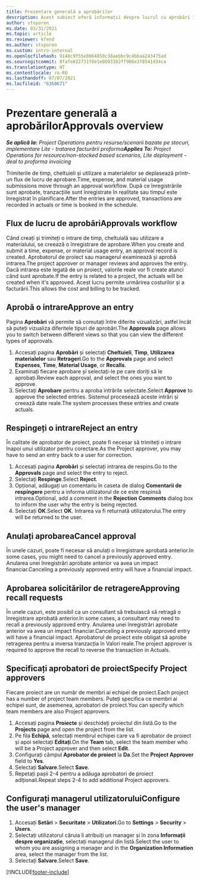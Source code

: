 ```yaml
---
title: Prezentare generală a aprobărilor
description: Acest subiect oferă informații despre lucrul cu aprobări în Project Operations.
author: stsporen
ms.date: 03/31/2021
ms.topic: article
ms.reviewer: kfend
ms.author: stsporen
ms.custom: intro-internal
ms.openlocfilehash: 9148c9f55e8664850c38aebbc9c4bbaa243475ad
ms.sourcegitcommit: 0fafe022731f0e1e8693382ff906e3f8541d34ca
ms.translationtype: HT
ms.contentlocale: ro-RO
ms.lasthandoff: 07/07/2021
ms.locfileid: "6368671"
---
```

# <a name="approvals-overview"></a><span data-ttu-id="08980-103">Prezentare generală a aprobărilor</span><span class="sxs-lookup"><span data-stu-id="08980-103">Approvals overview</span></span>

<span data-ttu-id="08980-104">_**Se aplică la:** Project Operations pentru resurse/scenarii bazate pe stocuri, implementare Lite - tratarea facturării proforma_</span><span class="sxs-lookup"><span data-stu-id="08980-104">_**Applies To:** Project Operations for resource/non-stocked based scenarios, Lite deployment - deal to proforma invoicing_</span></span>

<span data-ttu-id="08980-105">Trimiterile de timp, cheltuieli și utilizare a materialelor se deplasează printr-un flux de lucru de aprobare.</span><span class="sxs-lookup"><span data-stu-id="08980-105">Time, expense, and material usage submissions move through an approval workflow.</span></span> <span data-ttu-id="08980-106">După ce înregistrările sunt aprobate, tranzacțiile sunt înregistrate în realitate sau timpul este înregistrat în planificare.</span><span class="sxs-lookup"><span data-stu-id="08980-106">After the entries are approved, transactions are recorded in actuals or time is booked in the schedule.</span></span>

## <a name="approvals-workflow"></a><span data-ttu-id="08980-107">Flux de lucru de aprobări</span><span class="sxs-lookup"><span data-stu-id="08980-107">Approvals workflow</span></span>
<span data-ttu-id="08980-108">Când creați și trimiteți o intrare de timp, cheltuială sau utilizare a materialului, se creează o înregistrare de aprobare.</span><span class="sxs-lookup"><span data-stu-id="08980-108">When you create and submit a time, expense, or material usage entry, an approval record is created.</span></span> <span data-ttu-id="08980-109">Aprobatorul de proiect sau managerul examinează și aprobă intrarea.</span><span class="sxs-lookup"><span data-stu-id="08980-109">The project approver or manager reviews and approves the entry.</span></span> <span data-ttu-id="08980-110">Dacă intrarea este legată de un proiect, valorile reale vor fi create atunci când sunt aprobate.</span><span class="sxs-lookup"><span data-stu-id="08980-110">If the entry is related to a project, the actuals will be created when it's approved.</span></span> <span data-ttu-id="08980-111">Acest lucru permite urmărirea costurilor și a facturării.</span><span class="sxs-lookup"><span data-stu-id="08980-111">This allows the cost and billing to be tracked.</span></span>

## <a name="approve-an-entry"></a><span data-ttu-id="08980-112">Aprobă o intrare</span><span class="sxs-lookup"><span data-stu-id="08980-112">Approve an entry</span></span>
<span data-ttu-id="08980-113">Pagina **Aprobări** vă permite să comutați între diferite vizualizări, astfel încât să puteți vizualiza diferitele tipuri de aprobări.</span><span class="sxs-lookup"><span data-stu-id="08980-113">The **Approvals** page allows you to switch between different views so that you can view the different types of approvals.</span></span>
  
1. <span data-ttu-id="08980-114">Accesați pagina **Aprobări** și selectați **Cheltuieli**, **Timp**, **Utilizarea materialelor** sau **Retrageri**.</span><span class="sxs-lookup"><span data-stu-id="08980-114">Go to the **Approvals** page and select **Expenses**, **Time**, **Material Usage**, or **Recalls**.</span></span>
2. <span data-ttu-id="08980-115">Examinați fiecare aprobare și selectați-le pe care doriți să le aprobați.</span><span class="sxs-lookup"><span data-stu-id="08980-115">Review each approval, and select the ones you want to approve.</span></span>
3. <span data-ttu-id="08980-116">Selectați **Aprobare** pentru a aproba intrările selectate.</span><span class="sxs-lookup"><span data-stu-id="08980-116">Select **Approve** to approve the selected entries.</span></span>
<span data-ttu-id="08980-117">Sistemul procesează aceste intrări și creează date reale.</span><span class="sxs-lookup"><span data-stu-id="08980-117">The system processes these entries and create actuals.</span></span>

## <a name="reject-an-entry"></a><span data-ttu-id="08980-118">Respingeți o intrare</span><span class="sxs-lookup"><span data-stu-id="08980-118">Reject an entry</span></span>
<span data-ttu-id="08980-119">În calitate de aprobator de proiect, poate fi necesar să trimiteți o intrare înapoi unui utilizator pentru corectare.</span><span class="sxs-lookup"><span data-stu-id="08980-119">As the Project approver, you may have to send an entry back to a user for correction.</span></span>
  
1. <span data-ttu-id="08980-120">Accesați pagina **Aprobări** și selectați intrarea de respins.</span><span class="sxs-lookup"><span data-stu-id="08980-120">Go to the **Approvals** page and select the entry to reject.</span></span> 
2. <span data-ttu-id="08980-121">Selectați **Respinge**.</span><span class="sxs-lookup"><span data-stu-id="08980-121">Select **Reject**.</span></span>
3. <span data-ttu-id="08980-122">Opțional, adăugați un comentariu în caseta de dialog **Comentarii de respingere** pentru a informa utilizatorul de ce este respinsă intrarea.</span><span class="sxs-lookup"><span data-stu-id="08980-122">Optional, add a comment in the **Rejection Comments** dialog box to inform the user why the entry is being rejected.</span></span>
4. <span data-ttu-id="08980-123">Selectați **OK**.</span><span class="sxs-lookup"><span data-stu-id="08980-123">Select **OK**.</span></span> <span data-ttu-id="08980-124">Intrarea va fi returnată utilizatorului.</span><span class="sxs-lookup"><span data-stu-id="08980-124">The entry will be returned to the user.</span></span>
  
## <a name="cancel-approval"></a><span data-ttu-id="08980-125">Anulați aprobarea</span><span class="sxs-lookup"><span data-stu-id="08980-125">Cancel approval</span></span>
<span data-ttu-id="08980-126">În unele cazuri, poate fi necesar să anulați o înregistrare aprobată anterior.</span><span class="sxs-lookup"><span data-stu-id="08980-126">In some cases, you might need to cancel a previously approved entry.</span></span> <span data-ttu-id="08980-127">Anularea unei înregistrări aprobate anterior va avea un impact financiar.</span><span class="sxs-lookup"><span data-stu-id="08980-127">Canceling a previously approved entry will have a financial impact.</span></span> 

## <a name="approving-recall-requests"></a><span data-ttu-id="08980-128">Aprobarea solicitărilor de retragere</span><span class="sxs-lookup"><span data-stu-id="08980-128">Approving recall requests</span></span>
<span data-ttu-id="08980-129">În unele cazuri, este posibil ca un consultant să trebuiască să retragă o înregistrare aprobată anterior.</span><span class="sxs-lookup"><span data-stu-id="08980-129">In some cases, a consultant may need to recall a previously approved entry.</span></span> <span data-ttu-id="08980-130">Anularea unei înregistrări aprobate anterior va avea un impact financiar.</span><span class="sxs-lookup"><span data-stu-id="08980-130">Canceling a previously approved entry will have a financial impact.</span></span> <span data-ttu-id="08980-131">Aprobatorul de proiect este obligat să aprobe retragerea pentru a inversa tranzacția în Valori reale.</span><span class="sxs-lookup"><span data-stu-id="08980-131">The project approver is required to approve the recall to reverse the transaction in Actuals.</span></span>

## <a name="specify-project-approvers"></a><span data-ttu-id="08980-132">Specificați aprobatori de proiect</span><span class="sxs-lookup"><span data-stu-id="08980-132">Specify Project approvers</span></span>
<span data-ttu-id="08980-133">Fiecare proiect are un număr de membri ai echipei de proiect.</span><span class="sxs-lookup"><span data-stu-id="08980-133">Each project has a number of project team members.</span></span> <span data-ttu-id="08980-134">Puteți specifica ce membri ai echipei sunt, de asemenea, aprobatori de proiect.</span><span class="sxs-lookup"><span data-stu-id="08980-134">You can specify which team members are also Project approvers.</span></span>

1. <span data-ttu-id="08980-135">Accesați pagina **Proiecte** și deschideți proiectul din listă.</span><span class="sxs-lookup"><span data-stu-id="08980-135">Go to the **Projects** page and open the project from the list.</span></span>
2. <span data-ttu-id="08980-136">Pe fila **Echipă**, selectați membrul echipei care va fi aprobator de proiect și apoi selectați **Editați**.</span><span class="sxs-lookup"><span data-stu-id="08980-136">On the **Team** tab, select the team member who will be a Project approver and then select **Edit**.</span></span>
3. <span data-ttu-id="08980-137">Configurați câmpul **Aprobator de proiect** la **Da**.</span><span class="sxs-lookup"><span data-stu-id="08980-137">Set the **Project Approver** field to **Yes**.</span></span>
4. <span data-ttu-id="08980-138">Selectați **Salvare**.</span><span class="sxs-lookup"><span data-stu-id="08980-138">Select **Save**.</span></span>
5. <span data-ttu-id="08980-139">Repetați pașii 2-4 pentru a adăuga aprobatori de proiect adiționali.</span><span class="sxs-lookup"><span data-stu-id="08980-139">Repeat steps 2-4 to add additional Project approvers.</span></span>

## <a name="configure-the-users-manager"></a><span data-ttu-id="08980-140">Configurați managerul utilizatorului</span><span class="sxs-lookup"><span data-stu-id="08980-140">Configure the user's manager</span></span>

1. <span data-ttu-id="08980-141">Accesați **Setări** > **Securitate** > **Utilizatori**.</span><span class="sxs-lookup"><span data-stu-id="08980-141">Go to **Settings** > **Security** > **Users**.</span></span>
2. <span data-ttu-id="08980-142">Selectați utilizatorul căruia îi atribuiți un manager și în zona **Informații despre organizație**, selectați managerul din listă.</span><span class="sxs-lookup"><span data-stu-id="08980-142">Select the user to whom you are assigning a manager and in the **Organization Information** area, select the manager from the list.</span></span> 
3. <span data-ttu-id="08980-143">Selectați **Salvare**.</span><span class="sxs-lookup"><span data-stu-id="08980-143">Select **Save**.</span></span>




[!INCLUDE[footer-include](../includes/footer-banner.md)]
